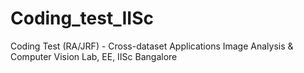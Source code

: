 # Coding_test_IISc
Coding Test (RA/JRF) - Cross-dataset Applications Image Analysis &amp; Computer Vision Lab, EE, IISc Bangalore
